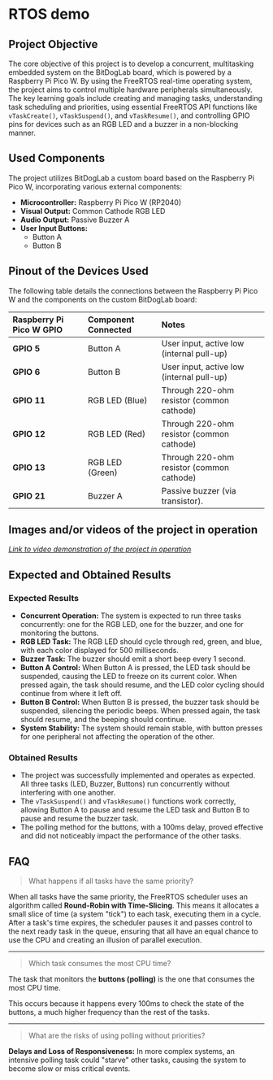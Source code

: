# RTOS demo

## Project Objective

The core objective of this project is to develop a concurrent, multitasking embedded system on the BitDogLab board, which is powered by a Raspberry Pi Pico W. By using the FreeRTOS real-time operating system, the project aims to control multiple hardware peripherals simultaneously. The key learning goals include creating and managing tasks, understanding task scheduling and priorities, using essential FreeRTOS API functions like `vTaskCreate()`, `vTaskSuspend()`, and `vTaskResume()`, and controlling GPIO pins for devices such as an RGB LED and a buzzer in a non-blocking manner.

## Used Components

The project utilizes BitDogLab a custom board based on the Raspberry Pi Pico W, incorporating various external components:

* **Microcontroller:** Raspberry Pi Pico W (RP2040)
* **Visual Output:** Common Cathode RGB LED
* **Audio Output:** Passive Buzzer A
* **User Input Buttons:**
    * Button A
    * Button B

## Pinout of the Devices Used

The following table details the connections between the Raspberry Pi Pico W and the components on the custom BitDogLab board:

| Raspberry Pi Pico W GPIO | Component Connected | Notes |
| :--- | :--- | :--- |
| **GPIO 5** | Button A | User input, active low (internal pull-up)  |
| **GPIO 6** | Button B | User input, active low (internal pull-up)  |
| **GPIO 11** | RGB LED (Blue) | Through 220-ohm resistor (common cathode) |
| **GPIO 12** | RGB LED (Red) | Through 220-ohm resistor (common cathode) |
| **GPIO 13** | RGB LED (Green) | Through 220-ohm resistor (common cathode) |
| **GPIO 21** | Buzzer A | Passive buzzer (via transistor). |

## Images and/or videos of the project in operation

*[Link to video demonstration of the project in operation]()*

## Expected and Obtained Results

### Expected Results

* **Concurrent Operation:** The system is expected to run three tasks concurrently: one for the RGB LED, one for the buzzer, and one for monitoring the buttons.
* **RGB LED Task:** The RGB LED should cycle through red, green, and blue, with each color displayed for 500 milliseconds.
* **Buzzer Task:** The buzzer should emit a short beep every 1 second.
* **Button A Control:** When Button A is pressed, the LED task should be suspended, causing the LED to freeze on its current color. When pressed again, the task should resume, and the LED color cycling should continue from where it left off.
* **Button B Control:** When Button B is pressed, the buzzer task should be suspended, silencing the periodic beeps. When pressed again, the task should resume, and the beeping should continue.
* **System Stability:** The system should remain stable, with button presses for one peripheral not affecting the operation of the other.

### Obtained Results

* The project was successfully implemented and operates as expected. All three tasks (LED, Buzzer, Buttons) run concurrently without interfering with one another.
* The `vTaskSuspend()` and `vTaskResume()` functions work correctly, allowing Button A to pause and resume the LED task and Button B to pause and resume the buzzer task.
* The polling method for the buttons, with a 100ms delay, proved effective and did not noticeably impact the performance of the other tasks.

## FAQ

> What happens if all tasks have the same priority?

When all tasks have the same priority, the FreeRTOS scheduler uses an algorithm called **Round-Robin with Time-Slicing**. This means it allocates a small slice of time (a system "tick") to each task, executing them in a cycle. After a task's time expires, the scheduler pauses it and passes control to the next ready task in the queue, ensuring that all have an equal chance to use the CPU and creating an illusion of parallel execution.

***

> Which task consumes the most CPU time?

The task that monitors the **buttons (polling)** is the one that consumes the most CPU time.

This occurs because it happens every 100ms to check the state of the buttons, a much higher frequency than the rest of the tasks.

***

> What are the risks of using polling without priorities?

**Delays and Loss of Responsiveness:** In more complex systems, an intensive polling task could "starve" other tasks, causing the system to become slow or miss critical events.